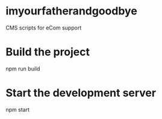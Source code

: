 # imyourfatherandgoodbye
CMS scripts for eCom support

# Build the project
npm run build

# Start the development server
npm start